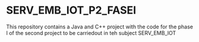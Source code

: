 # SERV_EMB_IOT_P2_FASEI
This repository contains a Java and C++ project with the code for the phase I of the second project to be carriedout in teh subject SERV_EMB_IOT
